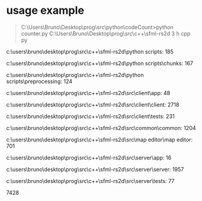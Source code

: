 # usage example

> C:\Users\Bruno\Desktop\prog\src\python\codeCount>python counter.py C:\Users\Bruno\Desktop\prog\src\c++\sfml-rs2d 3 h cpp py

c:\users\bruno\desktop\prog\src\c++\sfml-rs2d\python scripts: 185

c:\users\bruno\desktop\prog\src\c++\sfml-rs2d\python scripts\chunks: 167

c:\users\bruno\desktop\prog\src\c++\sfml-rs2d\python scripts\preprocessing: 124

c:\users\bruno\desktop\prog\src\c++\sfml-rs2d\src\client\app: 48

c:\users\bruno\desktop\prog\src\c++\sfml-rs2d\src\client\client: 2718

c:\users\bruno\desktop\prog\src\c++\sfml-rs2d\src\client\tests: 231

c:\users\bruno\desktop\prog\src\c++\sfml-rs2d\src\common\common: 1204

c:\users\bruno\desktop\prog\src\c++\sfml-rs2d\src\map editor\map editor: 701

c:\users\bruno\desktop\prog\src\c++\sfml-rs2d\src\server\app: 16

c:\users\bruno\desktop\prog\src\c++\sfml-rs2d\src\server\server: 1957

c:\users\bruno\desktop\prog\src\c++\sfml-rs2d\src\server\tests: 77

7428
